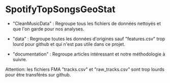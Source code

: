 # SpotifyTopSongsGeoStat

- "CleanMusicData" : Regroupe tous les fichiers de données nettoyés et que l'on garde pour nos analyses.

- "data" : Regroupe toutes les données d'origines sauf "features.csv" trop lourd pour github et qui n'est pas utile dans ce projet.

- "documentation" : Regroupe articles intéressant et notre méthodologie à suivre.

Attention: les fichiers FMA "tracks.csv" et "raw_tracks.csv" sont trop lourds pour être transférés sur github.